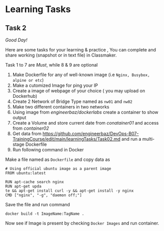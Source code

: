 # Learning Tasks

## Task 2
*Good Day!* 

Here are some tasks for your learning & practice , You can complete and share working (snapshot or in text file) in Classmaker.

Task 1 to 7 are *Must*, while 8 & 9 are optional

1. Make Dockerfile for any of well-known image (i.e ``` Nginx, Busybox, alpine or etc ```)
2. Make a cutomized Image for ping your IP 
3. Create a image of webpage of your choice ( you may upload on Dockerhub)
4. Create 2 Network of Bridge Type named as `nw01` and `nw02`
5. Make two different containers in two networks 
6. Using image from _engineerbaz/dockerlabs_ create a container to show output
7. Create a Volume and store current date from _conatainer01_ and access from _container02_  
8. Get data from https://github.com/engineerbaz/DevOps-B07-TrainingCourse/edit/main/learningTasks/Task02.md and run a multi-stage Dockerfile
9. Run following command in Docker 

Make a file named as ` Dockerfile ` and copy data as 

``` 
# Using official ubuntu image as a parent image
FROM ubuntu:latest

RUN apt-cache search nginx
RUN apt-get upda
te && apt-get install curl -y && apt-get install -y nginx
CMD ["nginx", "-g", "daemon off;"]

```

Save the file and run command 
```
docker build -t ImageName:TagName .
```

Now see if Image is present by checking ` Docker Images `  and run container.

